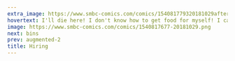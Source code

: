 ```yaml
---
extra_image: https://www.smbc-comics.com/comics/154081779320181029after.png
hovertext: I'll die here! I don't know how to get food for myself! I can only solve riddles!
image: https://www.smbc-comics.com/comics/1540817677-20181029.png
next: bins
prev: augmented-2
title: Hiring
---
```

